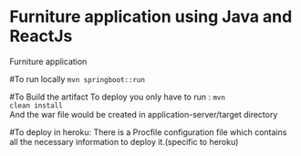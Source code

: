 # Furniture application using Java and ReactJs
Furniture application

#To run locally
<code>mvn springboot::run</code>

#To Build the artifact
To deploy you only have to run :
<code>mvn clean install </code>
<br>
And the war file would be created in application-server/target directory


#To deploy in heroku:
There is a Procfile configuration file which contains all the necessary information to deploy it.(specific to heroku)